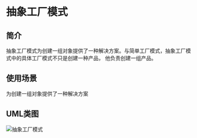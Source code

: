 # 抽象工厂模式
## 简介
抽象工厂模式为创建一组对象提供了一种解决方案。与简单工厂模式，抽象工厂模式中的具体工厂模式不只是创建一种产品，
他负责创建一组产品。
## 使用场景
为创建一组对象提供了一种解决方案
## UML类图
![抽象工厂模式](https://github.com/lzh984294471/designPattern/raw/master/pics/abstractFactory.jpg)
